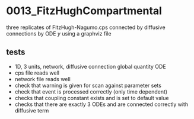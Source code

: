 # 0013_FitzHughCompartmental

three replicates of FitzHugh-Nagumo.cps connected by diffusive connections by ODE *y* using a graphviz file

## tests

- 1D, 3 units, network, diffusive connection global quantity ODE
- cps file reads well
- network file reads well
- check that warning is given for scan against parameter sets
- check that event is processed correctly (only time dependent)
- checks that coupling constant exists and is set to default value
- checks that there are exactly 3 ODEs and are connected correctly with diffusive term
